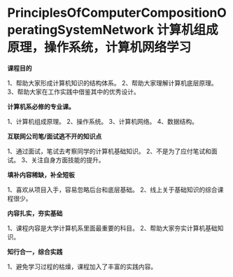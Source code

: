# PrinciplesOfComputerCompositionOperatingSystemNetwork 计算机组成原理，操作系统，计算机网络学习

**课程目的**

1、帮助大家形成计算机知识的结构体系。
2、帮助大家理解计算机底层原理。
3、帮助大家在工作实践中借鉴其中的优秀设计。

**计算机系必修的专业课。**

1、计算机组成原理。
2、操作系统。
3、计算机网络。
4、数据结构。

**互联网公司笔/面试逃不开的知识点**

1、通过面试，笔试去考察同学的计算机基础知识。
2、不是为了应付笔试和面试。
3、关注自身方面技能的提升。

**填补内容稀缺，补全短板**

1、喜欢从项目入手，容易忽略后台和底层基础。
2、线上关于基础知识的综合课程很少。

**内容扎实，夯实基础**

1、课程内容是大学计算机系里面最重要的科目。
2、帮助大家夯实计算机基础知识。

**知行合一，综合实践**

1、避免学习过程的枯燥，课程加入了丰富的实践内容。


